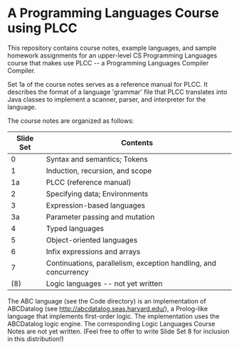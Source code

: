 A Programming Languages Course using PLCC
=========================================

This repository contains course notes, example languages, and sample homework
assignments for an upper-level CS Programming Languages course that makes use
PLCC -- a Programming Languages Compiler Compiler.

Set 1a of the course notes serves as a reference manual for PLCC. It describes
the format of a language 'grammar' file that PLCC translates into Java classes
to implement a scanner, parser, and interpreter for the language.

The course notes are organized as follows:


Slide Set | Contents
--------- | --------
0         | Syntax and semantics; Tokens
1         | Induction, recursion, and scope
1a        | PLCC (reference manual)
2         | Specifying data; Environments
3         | Expression-based languages
3a        | Parameter passing and mutation
4         | Typed languages
5         | Object-oriented languages
6         | Infix expressions and arrays
7         | Continuations, parallelism, exception handling, and concurrency
(8)       | Logic languages -- not yet written

The ABC language (see the Code directory) is an implementation of ABCDatalog
(see http://abcdatalog.seas.harvard.edu/), a Prolog-like language that
implements first-order logic. The implementation uses the ABCDatalog logic
engine. The corresponding Logic Languages Course Notes are not yet written.
(Feel free to offer to write Slide Set 8 for inclusion in this distribution!)
